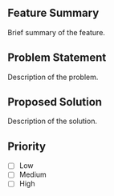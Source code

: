 ## Feature Summary
Brief summary of the feature.

## Problem Statement
Description of the problem.

## Proposed Solution
Description of the solution.

## Priority
- [ ] Low
- [ ] Medium
- [ ] High
